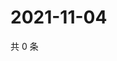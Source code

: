 # 2021-11-04

共 0 条

<!-- BEGIN WEIBO -->
<!-- 最后更新时间 Thu Nov 04 2021 16:16:26 GMT+0800 (China Standard Time) -->

<!-- END WEIBO -->
